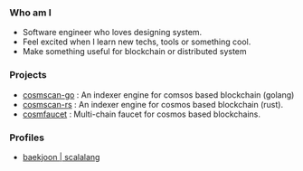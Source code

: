 ### Who am I
- Software engineer who loves designing system.
- Feel excited when I learn new techs, tools or something cool.
- Make something useful for blockchain or distributed system

### Projects
- [cosmscan-go](https://github.com/cosmscan/cosmscan-go) : An indexer engine for comsos based blockchain (golang)
- [cosmscan-rs](https://github.com/cosmscan/cosmscan-rs) : An indexer engine for cosmos based blockchain (rust).
- [cosmfaucet](https://github.com/scalalang2/cosmfaucet) : Multi-chain faucet for cosmos based blockchains.

### Profiles
- [baekjoon | scalalang](https://www.acmicpc.net/user/scalalang)
